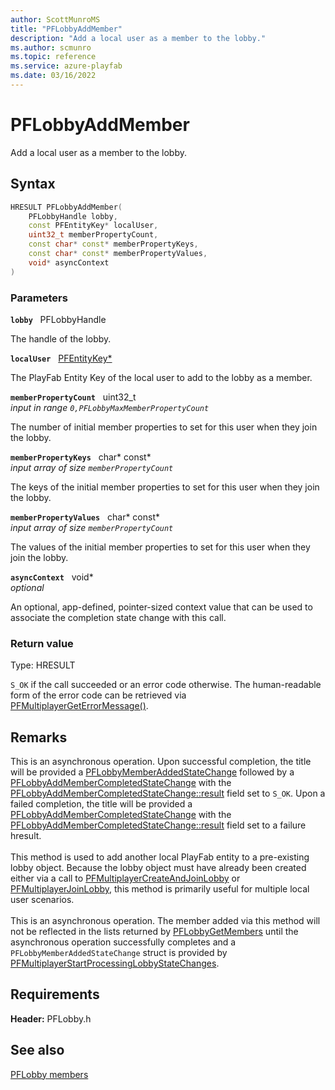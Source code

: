 ```yaml
---
author: ScottMunroMS
title: "PFLobbyAddMember"
description: "Add a local user as a member to the lobby."
ms.author: scmunro
ms.topic: reference
ms.service: azure-playfab
ms.date: 03/16/2022
---
```


# PFLobbyAddMember  

Add a local user as a member to the lobby.  

## Syntax  
  
```cpp
HRESULT PFLobbyAddMember(  
    PFLobbyHandle lobby,  
    const PFEntityKey* localUser,  
    uint32_t memberPropertyCount,  
    const char* const* memberPropertyKeys,  
    const char* const* memberPropertyValues,  
    void* asyncContext  
)  
```  
  
### Parameters  
  
**`lobby`** &nbsp; PFLobbyHandle  
  
The handle of the lobby.  
  
**`localUser`** &nbsp; [PFEntityKey*](../../pfmultiplayer/pfentitykey_clientsdk.md)  
  
The PlayFab Entity Key of the local user to add to the lobby as a member.  
  
**`memberPropertyCount`** &nbsp; uint32_t  
*input in range `0,PFLobbyMaxMemberPropertyCount`*  
  
The number of initial member properties to set for this user when they join the lobby.  
  
**`memberPropertyKeys`** &nbsp; char* const*  
*input array of size `memberPropertyCount`*  
  
The keys of the initial member properties to set for this user when they join the lobby.  
  
**`memberPropertyValues`** &nbsp; char* const*  
*input array of size `memberPropertyCount`*  
  
The values of the initial member properties to set for this user when they join the lobby.  
  
**`asyncContext`** &nbsp; void*  
*optional*  
  
An optional, app-defined, pointer-sized context value that can be used to associate the completion state change with this call.  
  
  
### Return value
Type: HRESULT
  
```S_OK``` if the call succeeded or an error code otherwise. The human-readable form of the error code can be retrieved via [PFMultiplayerGetErrorMessage()](../../pfmultiplayer/functions/pfmultiplayergeterrormessage.md).
  
## Remarks  
  
This is an asynchronous operation. Upon successful completion, the title will be provided a [PFLobbyMemberAddedStateChange](../structs/pflobbymemberaddedstatechange.md) followed by a [PFLobbyAddMemberCompletedStateChange](../structs/pflobbyaddmembercompletedstatechange.md) with the [PFLobbyAddMemberCompletedStateChange::result](../structs/pflobbyaddmembercompletedstatechange.md) field set to ```S_OK```. Upon a failed completion, the title will be provided a [PFLobbyAddMemberCompletedStateChange](../structs/pflobbyaddmembercompletedstatechange.md) with the [PFLobbyAddMemberCompletedStateChange::result](../structs/pflobbyaddmembercompletedstatechange.md) field set to a failure hresult. <br /><br /> This method is used to add another local PlayFab entity to a pre-existing lobby object. Because the lobby object must have already been created either via a call to [PFMultiplayerCreateAndJoinLobby](pfmultiplayercreateandjoinlobby.md) or [PFMultiplayerJoinLobby](pfmultiplayerjoinlobby.md), this method is primarily useful for multiple local user scenarios.   <br /><br /> This is an asynchronous operation. The member added via this method will not be reflected in the lists returned by [PFLobbyGetMembers](pflobbygetmembers.md) until the asynchronous operation successfully completes and a ```PFLobbyMemberAddedStateChange``` struct is provided by [PFMultiplayerStartProcessingLobbyStateChanges](pfmultiplayerstartprocessinglobbystatechanges.md).
  
## Requirements  
  
**Header:** PFLobby.h
  
## See also  
[PFLobby members](../pflobby_members.md)  

  
  
